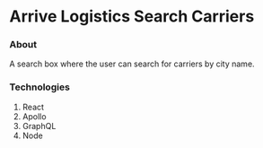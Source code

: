 # Arrive Logistics Search Carriers

### About

A search box where the user can search for carriers by city name.

### Technologies

1. React
2. Apollo
3. GraphQL
4. Node
